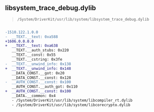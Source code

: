 ## libsystem_trace_debug.dylib

> `/System/DriverKit/usr/lib/system/libsystem_trace_debug.dylib`

```diff

-1510.122.1.0.0
-  __TEXT.__text: 0xa588
+1606.0.0.0.0
+  __TEXT.__text: 0xa638
   __TEXT.__auth_stubs: 0x220
   __TEXT.__const: 0x55
   __TEXT.__cstring: 0x3fe
-  __TEXT.__unwind_info: 0x138
+  __TEXT.__unwind_info: 0x148
   __DATA_CONST.__got: 0x20
   __DATA_CONST.__const: 0x128
-  __AUTH_CONST.__const: 0x100
   __AUTH_CONST.__auth_got: 0x110
+  __AUTH_CONST.__const: 0x100
   __DATA.__common: 0x4
   - /System/DriverKit/usr/lib/system/libcompiler_rt.dylib
   - /System/DriverKit/usr/lib/system/libcorecrypto.dylib

```
